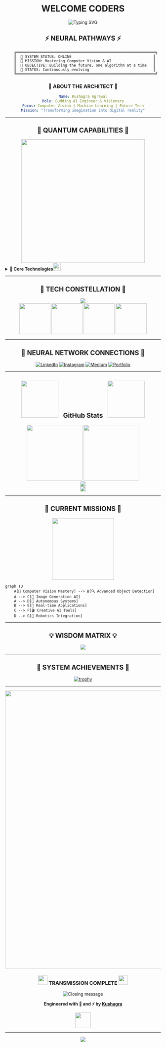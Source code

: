 # <div align="center"> WELCOME CODERS </div>

<div align="center">
  <img src="https://readme-typing-svg.herokuapp.com?font=Orbitron&size=35&pause=1000&color=00D9FF&center=true&vCenter=true&width=600&lines=Hello%2C+I'm+Kushagra;Welcome+to+My+Digital+Universe" alt="Typing SVG" />
</div>


## <div align="center">⚡ NEURAL PATHWAYS ⚡</div>

```ascii
    ╔═══════════════════════════════════════════════════════════════╗
    ║  🧠 SYSTEM STATUS: ONLINE                                     ║
    ║  🎯 MISSION: Mastering Computer Vision & AI                   ║
    ║  🌟 OBJECTIVE: Building the future, one algorithm at a time   ║
    ║  🚀 STATUS: Continuously evolving                             ║
    ╚═══════════════════════════════════════════════════════════════╝
```

<div align="center">

### 🌌 ABOUT THE ARCHITECT 🌌

```yaml
Name: Kushagra Agrawal
Role: Budding AI Engineer & Visionary
Focus: Computer Vision | Machine Learning | Future Tech
Mission: "Transforming imagination into digital reality"
```

</div>

---

## <div align="center">🔮 QUANTUM CAPABILITIES 🔮</div>

<div align="center">
  <img src="https://user-images.githubusercontent.com/74038190/212284158-e840e285-664b-44d7-b79b-e264b5e54825.gif" width="400">
</div>

<details>
<summary><b>🧬 Core Technologies<img src="https://github.com/Anmol-Baranwal/Cool-GIFs-For-GitHub/assets/74038190/47eb2734-addb-46da-b4dd-5e1616cd3853" width="25">&nbsp; </b></summary>

### Programming Languages
```
Python  ████████████████████████████████████████ 95%
C       ████████████████████████████████████████ 90%
Flutter ███████████████████████████████████ 55%
```

### AI/ML Arsenal
```
Deep Learning    ████████████████████████████████████████ 95%
Data Science     ████████████████████████████████████████ 92%
Neural Networks  ████████████████████████████████████████ 88%
Computer Vision  █████████████████████████████████████ 68%
```

### Cloud & DevOps
```
AWS      ███████████████████████████████████████ 80%
Docker   ███████████████████████████████████████ 80%
MongoDB  ███████████████████████████████████████ 82%
MySQL    ████████████████████████████████████████ 92%
```

</details>

---

## <div align="center">💫 TECH CONSTELLATION 💫</div>

<div align="center">
  <img src="https://skillicons.dev/icons?i=python,tensorflow,pytorch,opencv,aws,docker,mongodb,mysql,git,github,vscode,linux&theme=dark&perline=6" />
</div>

<div align="center">
  <img src="https://user-images.githubusercontent.com/74038190/212257454-16e3712e-945a-4ca2-b238-408ad0bf87e6.gif" width="100">
  <img src="https://user-images.githubusercontent.com/74038190/212257472-08e52665-c503-4bd9-aa20-f5a4dae769b5.gif" width="100">
  <img src="https://user-images.githubusercontent.com/74038190/212257468-1e9a91f1-b626-4baa-b15d-5c385b7de974.gif" width="100">
  <img src="https://user-images.githubusercontent.com/74038190/212257465-7ce8d493-cac5-494e-982a-5a9deb852c4b.gif" width="100">
</div>

---

## <div align="center">📡 NEURAL NETWORK CONNECTIONS 📡</div>



<div align="center">

[![LinkedIn](https://img.shields.io/badge/LinkedIn-0077B5?style=for-the-badge&logo=linkedin&logoColor=white&labelColor=0077B5)](https://linkedin.com/in/kushagra--agrawal)
[![Instagram](https://img.shields.io/badge/Instagram-E4405F?style=for-the-badge&logo=instagram&logoColor=white&labelColor=E4405F)](https://instagram.com/_kushagra.ag_)
[![Medium](https://img.shields.io/badge/Medium-12100E?style=for-the-badge&logo=medium&logoColor=white&labelColor=12100E)](https://medium.com/@ds-kushagra)
[![Portfolio](https://img.shields.io/badge/Portfolio-FF5722?style=for-the-badge&logo=firefox&logoColor=white&labelColor=FF5722)](https://ds-kushagra.vercel.app/)

</div>

---


## <div align="center"><img src="https://user-images.githubusercontent.com/74038190/213866269-5d00981c-7c98-46d7-8a8e-16f462f15227.gif" width="120" /> &nbsp; GitHub Stats &nbsp; <img src="https://user-images.githubusercontent.com/74038190/213866269-5d00981c-7c98-46d7-8a8e-16f462f15227.gif" width="120" /></div>

<div align="center">
  <img height="180em" src="https://github-readme-stats.vercel.app/api?username=DS-Kushagra&show_icons=true&theme=tokyonight&include_all_commits=true&count_private=true&hide_border=true&bg_color=0D1117&title_color=00D9FF&icon_color=00D9FF&text_color=C9D1D9"/>
  <img height="180em" src="https://github-readme-stats.vercel.app/api/top-langs/?username=DS-Kushagra&layout=compact&langs_count=8&theme=tokyonight&hide_border=true&bg_color=0D1117&title_color=00D9FF&text_color=C9D1D9"/>
</div>

<div align="center">
  <img src="https://github-readme-streak-stats.herokuapp.com/?user=DS-Kushagra&theme=tokyonight&hide_border=true&background=0D1117&stroke=00D9FF&ring=00D9FF&fire=FF6B6B&currStreakLabel=00D9FF"/>
</div>

<div align="center">
  <img src="https://github-readme-activity-graph.vercel.app/graph?username=DS-Kushagra&theme=tokyo-night&hide_border=true&bg_color=0D1117&color=00D9FF&line=00D9FF&point=FF6B6B"/>
</div>

---

## <div align="center">🎯 CURRENT MISSIONS 🎯</div>

<div align="center">
  <img src="https://user-images.githubusercontent.com/74038190/212284094-e50ceae2-de86-4dd6-a1d4-4571d9134a7f.gif" width="200">
</div>

```mermaid
graph TD
    A[🧠 Computer Vision Mastery] --> B[🔍 Advanced Object Detection]
    A --> C[🎨 Image Generation AI]
    A --> D[🚗 Autonomous Systems]
    B --> E[📱 Real-time Applications]
    C --> F[🎬 Creative AI Tools]
    D --> G[🤖 Robotics Integration]
```

---

## <div align="center">💡 WISDOM MATRIX 💡</div>

<div align="center">
  <img src="https://quotes-github-readme.vercel.app/api?type=horizontal&theme=tokyonight&quote=The%20future%20belongs%20to%20those%20who%20learn%20more%20skills%20and%20combine%20them%20in%20creative%20ways&author=Robert%20Greene"/>
</div>

---

## <div align="center">🌟 SYSTEM ACHIEVEMENTS 🌟</div>

<div align="center">
  
[![trophy](https://github-profile-trophy.vercel.app/?username=DS-Kushagra)](https://github.com/ryo-ma/github-profile-trophy)

</div>

---

<div align="center">
  <img src="https://user-images.githubusercontent.com/74038190/212284100-561aa473-3905-4a80-b561-0d28506553ee.gif" width="900">
</div>

<div align="center">
  
### <img src="https://user-images.githubusercontent.com/74038190/216122041-518ac897-8d92-4c6b-9b3f-ca01dcaf38ee.png" width="30" /> TRANSMISSION COMPLETE <img src="https://user-images.githubusercontent.com/74038190/216122041-518ac897-8d92-4c6b-9b3f-ca01dcaf38ee.png" width="30" />

<img src="https://readme-typing-svg.herokuapp.com?font=Orbitron&size=20&pause=1000&color=00D9FF&center=true&vCenter=true&width=400&lines=Thank+you+for+visiting;The+future+is+now;Let's+build+it+together" alt="Closing message" />

**Engineered with 💜 and ⚡ by [Kushagra](https://ds-kushagra.vercel.app/)**

<img src="https://user-images.githubusercontent.com/74038190/212284087-bbe7e430-757e-4901-90bf-4cd2ce3e1852.gif" width="50">

</div>

---

<div align="center">
  <img src="https://capsule-render.vercel.app/api?type=waving&color=gradient&customColorList=0,2,2,5,30&height=100&section=footer"/>
</div>

